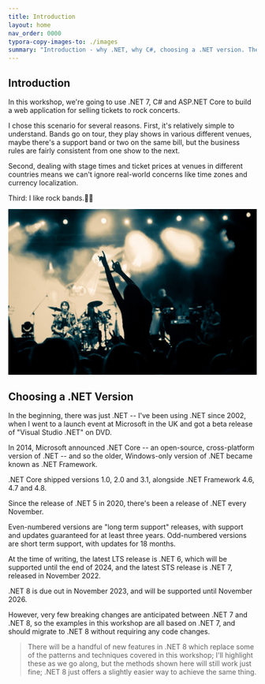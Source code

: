 ```yaml
---
title: Introduction
layout: home
nav_order: 0000
typora-copy-images-to: ./images
summary: "Introduction - why .NET, why C#, choosing a .NET version. The scenario: selling tickets for rock concerts."
---
```


## Introduction

In this workshop, we're going to use .NET 7, C# and ASP.NET Core to build a web application for selling tickets to rock concerts.

I chose this scenario for several reasons. First, it's relatively simple to understand. Bands go on tour, they play shows in various different venues, maybe there's a support band or two on the same bill, but the business rules are fairly consistent from one show to the next.

Second, dealing with stage times and ticket prices at venues in different countries means we can't ignore real-world concerns like time zones and currency localization.

Third: I like rock bands.🤘🏼

![shutterstock_676097989_1080p](images/shutterstock_676097989_1080p.jpg)

## Choosing a .NET Version

In the beginning, there was just .NET -- I've been using .NET since 2002, when I went to a launch event at Microsoft in the UK and got a beta release of "Visual Studio .NET" on DVD.

In 2014, Microsoft announced .NET Core -- an open-source, cross-platform version of .NET -- and so the older, Windows-only version of .NET became known as .NET Framework.

.NET Core shipped versions 1.0, 2.0 and 3.1, alongside .NET Framework 4.6, 4.7 and 4.8.

Since the release of .NET 5 in 2020, there's been a release of .NET every November.

Even-numbered versions are "long term support" releases, with support and updates guaranteed for at least three years. Odd-numbered versions are short term support, with updates for 18 months.

At the time of writing, the latest LTS release is .NET 6, which will be supported until the end of 2024, and the latest STS release is .NET 7, released in November 2022. 

.NET 8 is due out in November 2023, and will be supported until November 2026. 

However, very few breaking changes are anticipated between .NET 7 and .NET 8, so the examples in this workshop are all based on .NET 7, and should migrate to .NET 8 without requiring any code changes.

> There will be a handful of new features in .NET 8 which replace some of the patterns and techniques covered in this workshop; I'll highlight these as we go along, but the methods shown here will still work just fine; .NET 8 just offers a slightly easier way to achieve the same thing.

